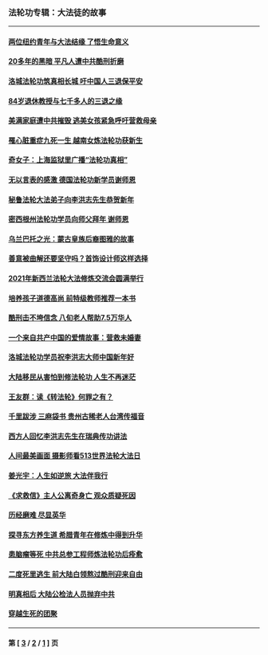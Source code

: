 ### 法轮功专辑：大法徒的故事
---
#### [两位纽约青年与大法结缘 了悟生命意义](../../pages/nf1147481/n14002785.md?08160430) 
#### [20多年的黑暗 平凡人遭中共酷刑折磨](../../pages/nf1147481/n13997976.md?08160430) 
#### [洛城法轮功筑真相长城 吁中国人三退保平安](../../pages/nf1147481/n13892471.md?08160430) 
#### [84岁退休教授与七千多人的三退之缘](../../pages/nf1147481/n13796650.md?08160430) 
#### [美满家庭遭中共摧毁 逃美女孩紧急呼吁营救母亲](../../pages/nf1147481/n13792859.md?08160430) 
#### [罹心脏重症九死一生 越南女炼法轮功获新生](../../pages/nf1147481/n13732766.md?08160430) 
#### [奇女子：上海监狱里广播“法轮功真相”](../../pages/nf1147481/n13726443.md?08160430) 
#### [无以言表的感激 德国法轮功新学员谢师恩](../../pages/nf1147481/n13543790.md?08160430) 
#### [秘鲁法轮大法弟子向李洪志先生恭贺新年](../../pages/nf1147481/n13540182.md?08160430) 
#### [密西根州法轮功学员向师父拜年 谢师恩](../../pages/nf1147481/n13538183.md?08160430) 
#### [乌兰巴托之光：蒙古皇族后裔图雅的故事](../../pages/nf1147481/n13155759.md?08160430) 
#### [善意被曲解还要坚守吗？首饰设计师这样选择](../../pages/nf1147481/n13077575.md?08160430) 
#### [2021年新西兰法轮大法修炼交流会圆满举行](../../pages/nf1147481/n13033149.md?08160430) 
#### [培养孩子道德高尚 前特级教师推荐一本书](../../pages/nf1147481/n12938640.md?08160430) 
#### [酷刑击不垮信念 八旬老人帮助7.5万华人](../../pages/nf1147481/n12880712.md?08160430) 
#### [一个来自共产中国的爱情故事：营救未婚妻](../../pages/nf1147481/n12778386.md?08160430) 
#### [洛城法轮功学员祝李洪志大师中国新年好](../../pages/nf1147481/n12724685.md?08160430) 
#### [大陆移民从害怕到修法轮功 人生不再迷茫](../../pages/nf1147481/n12414325.md?08160430) 
#### [王友群：读《转法轮》何罪之有？](../../pages/nf1147481/n12408647.md?08160430) 
#### [千里跋涉 三麻袋书 贵州古稀老人台湾传福音](../../pages/nf1147481/n12198750.md?08160430) 
#### [西方人回忆李洪志先生在瑞典传功讲法](../../pages/nf1147481/n12099607.md?08160430) 
#### [人间最美画面 摄影师看513世界法轮大法日](../../pages/nf1147481/n12094118.md?08160430) 
#### [姜光宇：人生如逆旅 大法伴我行](../../pages/nf1147481/n12088664.md?08160430) 
#### [《求救信》主人公离奇身亡 观众质疑死因](../../pages/nf1147481/n11845215.md?08160430) 
#### [历经磨难 尽显英华](../../pages/nf1147481/n11723297.md?08160430) 
#### [探寻东方养生道 希腊青年在修炼中得到升华](../../pages/nf1147481/n11494502.md?08160430) 
#### [患脑瘤等死 中共总参工程师炼法轮功后痊愈](../../pages/nf1147481/n11466682.md?08160430) 
#### [二度死里逃生 前大陆白领熬过酷刑迎来自由](../../pages/nf1147481/n11368594.md?08160430) 
#### [明真相后 大陆公检法人员抛弃中共](../../pages/nf1147481/n11358618.md?08160430) 
#### [穿越生死的团聚](../../pages/nf1147481/n11258922.md?08160430) 

---
#### 第 [ [3](./3.md?08160430) / [2](./2.md?08160430) / [1](./1.md?08160430) ] 页
